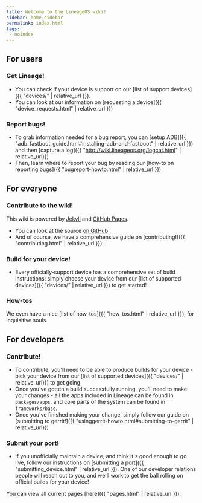 ```yaml
---
title: Welcome to the LineageOS wiki!
sidebar: home_sidebar
permalink: index.html
tags:
 - noindex
---
```


## For users

### Get Lineage!

* You can check if your device is support on our [list of support devices]({{ "devices/" | relative_url }}).
* You can look at our information on [requesting a device]({{ "device_requests.html" | relative_url }})

### Report bugs!

* To grab information needed for a bug report, you can [setup ADB]({{ "adb_fastboot_guide.html#installing-adb-and-fastboot" | relative_url }})
and then [capture a log]({{ "http://wiki.lineageos.org/logcat.html" | relative_url}})
* Then, learn where to report your bug by reading our [how-to on reporting bugs]({{ "bugreport-howto.html" | relative_url }})

## For everyone

### Contribute to the wiki!

This wiki is powered by [Jekyll](https://jekyllrb.com/) and [GitHub Pages](https://pages.github.com/).

* You can look at the source [on GitHub](https://github.com/LineageOS/lineage_wiki)
* And of course, we have a comprehensive guide on [contributing!]({{ "contributing.html" | relative_url }}).

### Build for your device!

* Every officially-support device has a comprehensive set of build instructions: simply choose your device from our [list of supported devices]({{ "devices/" | relative_url }}) to get started!

### How-tos

We even have a nice [list of how-tos]({{ "how-tos.html" | relative_url }}), for inquisitive souls.

## For developers

### Contribute!

* To contribute, you'll need to be able to produce builds for your device - pick your device from our [list of supported devices]({{ "devices/" | relative_url}}) to get going
* Once you've gotten a build successfully running, you'll need to make your changes - all the apps included in Lineage can be found in `packages/apps`, and core parts of the system can be found
in `frameworks/base`.
* Once you've finished making your change, simply follow our guide on [submitting to gerrit!]({{ "usinggerrit-howto.html#submitting-to-gerrit" | relative_url}})

### Submit your port!

* If you unofficially maintain a device, and think it's good enough to go live, follow our instructions on [submitting a port]({{ "submitting_device.html" | relative_url }}). One of our developer relations
people will reach out to you, and we'll work to get the ball rolling on official builds for your device!

You can view all current pages [here]({{ "pages.html" | relative_url }}).
